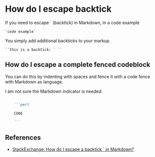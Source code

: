 # How do I escape backtick

If you need to escape ` (backtick) in Markdown, in a code example

```
`code example`
```

You simply add additional backticks to your markup.

```
``this is a backtick: ` ``
```

## How do I escape a complete fenced codeblock

You can do this by indenting with spaces and fence it with a code fence with Markdown as language.

I am not sure the Markdown indicator is needed.

```markdown

    ```perl

    CODE

    ```

```


## References

- [StackExchange: How do I escape a backtick ` in Markdown?](https://meta.stackexchange.com/questions/82718/how-do-i-escape-a-backtick-in-markdown)
